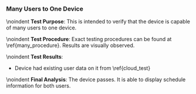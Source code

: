 ### Many Users to One Device
\noindent
**Test Purpose**:
This is intended to verify that the device is capable of many users to one device.

\noindent
**Test Procedure**:
Exact testing procedures can be found at \ref{many_procedure}. Results are visually observed.

\noindent
**Test Results**:
- Device had existing user data on it from \ref{cloud_test}


\noindent
**Final Analysis**:
The device passes. It is able to display schedule information for both users. 
